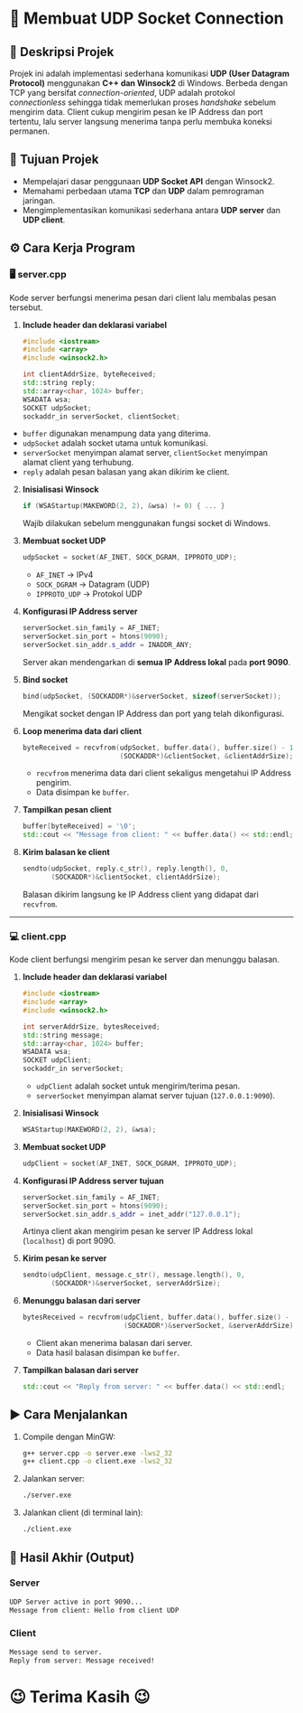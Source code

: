 # 📡 Membuat UDP Socket Connection

## 📃 Deskripsi Projek
Projek ini adalah implementasi sederhana komunikasi **UDP (User Datagram Protocol)** menggunakan **C++ dan Winsock2** di Windows. Berbeda dengan TCP yang bersifat *connection-oriented*, UDP adalah protokol *connectionless* sehingga tidak memerlukan proses *handshake* sebelum mengirim data. Client cukup mengirim pesan ke IP Address dan port tertentu, lalu server langsung menerima tanpa perlu membuka koneksi permanen.  

## 🎯 Tujuan Projek
- Mempelajari dasar penggunaan **UDP Socket API** dengan Winsock2.  
- Memahami perbedaan utama **TCP** dan **UDP** dalam pemrograman jaringan.  
- Mengimplementasikan komunikasi sederhana antara **UDP server** dan **UDP client**.  

## ⚙️ Cara Kerja Program

### 🖥️ server.cpp
Kode server berfungsi menerima pesan dari client lalu membalas pesan tersebut.  
1. **Include header dan deklarasi variabel**
   ```cpp
   #include <iostream>
   #include <array>
   #include <winsock2.h>
   ```
   
   ```cpp
   int clientAddrSize, byteReceived;
   std::string reply;
   std::array<char, 1024> buffer;
   WSADATA wsa;
   SOCKET udpSocket;
   sockaddr_in serverSocket, clientSocket;
   ```

* `buffer` digunakan menampung data yang diterima.
* `udpSocket` adalah socket utama untuk komunikasi.
* `serverSocket` menyimpan alamat server, `clientSocket` menyimpan alamat client yang terhubung.
* `reply` adalah pesan balasan yang akan dikirim ke client.

2. **Inisialisasi Winsock**

   ```cpp
   if (WSAStartup(MAKEWORD(2, 2), &wsa) != 0) { ... }
   ```

   Wajib dilakukan sebelum menggunakan fungsi socket di Windows.

3. **Membuat socket UDP**

   ```cpp
   udpSocket = socket(AF_INET, SOCK_DGRAM, IPPROTO_UDP);
   ```

   * `AF_INET` → IPv4
   * `SOCK_DGRAM` → Datagram (UDP)
   * `IPPROTO_UDP` → Protokol UDP

4. **Konfigurasi IP Address server**

   ```cpp
   serverSocket.sin_family = AF_INET;
   serverSocket.sin_port = htons(9090);
   serverSocket.sin_addr.s_addr = INADDR_ANY;
   ```

   Server akan mendengarkan di **semua IP Address lokal** pada **port 9090**.

5. **Bind socket**

   ```cpp
   bind(udpSocket, (SOCKADDR*)&serverSocket, sizeof(serverSocket));
   ```

   Mengikat socket dengan IP Address dan port yang telah dikonfigurasi.

6. **Loop menerima data dari client**

   ```cpp
   byteReceived = recvfrom(udpSocket, buffer.data(), buffer.size() - 1, 0,
                           (SOCKADDR*)&clientSocket, &clientAddrSize);
   ```

   * `recvfrom` menerima data dari client sekaligus mengetahui IP Address pengirim.
   * Data disimpan ke `buffer`.

7. **Tampilkan pesan client**

   ```cpp
   buffer[byteReceived] = '\0';
   std::cout << "Message from client: " << buffer.data() << std::endl;
   ```

8. **Kirim balasan ke client**

   ```cpp
   sendto(udpSocket, reply.c_str(), reply.length(), 0,
          (SOCKADDR*)&clientSocket, clientAddrSize);
   ```

   Balasan dikirim langsung ke IP Address client yang didapat dari `recvfrom`.

---

### 💻 client.cpp

Kode client berfungsi mengirim pesan ke server dan menunggu balasan.

1. **Include header dan deklarasi variabel**
   ```cpp
   #include <iostream>
   #include <array>
   #include <winsock2.h>
   ```

   ```cpp
   int serverAddrSize, bytesReceived;
   std::string message;
   std::array<char, 1024> buffer;
   WSADATA wsa;
   SOCKET udpClient;
   sockaddr_in serverSocket;
   ```

   * `udpClient` adalah socket untuk mengirim/terima pesan.
   * `serverSocket` menyimpan alamat server tujuan (`127.0.0.1:9090`).

2. **Inisialisasi Winsock**

   ```cpp
   WSAStartup(MAKEWORD(2, 2), &wsa);
   ```

3. **Membuat socket UDP**

   ```cpp
   udpClient = socket(AF_INET, SOCK_DGRAM, IPPROTO_UDP);
   ```

4. **Konfigurasi IP Address server tujuan**

   ```cpp
   serverSocket.sin_family = AF_INET;
   serverSocket.sin_port = htons(9090);
   serverSocket.sin_addr.s_addr = inet_addr("127.0.0.1");
   ```

   Artinya client akan mengirim pesan ke server IP Address lokal (`localhost`) di port 9090.

5. **Kirim pesan ke server**

   ```cpp
   sendto(udpClient, message.c_str(), message.length(), 0,
          (SOCKADDR*)&serverSocket, serverAddrSize);
   ```

6. **Menunggu balasan dari server**

   ```cpp
   bytesReceived = recvfrom(udpClient, buffer.data(), buffer.size() - 1, 0,
                            (SOCKADDR*)&serverSocket, &serverAddrSize);
   ```

   * Client akan menerima balasan dari server.
   * Data hasil balasan disimpan ke `buffer`.

7. **Tampilkan balasan dari server**

   ```cpp
   std::cout << "Reply from server: " << buffer.data() << std::endl;
   ```

## ▶️ Cara Menjalankan

1. Compile dengan MinGW:

   ```bash
   g++ server.cpp -o server.exe -lws2_32
   g++ client.cpp -o client.exe -lws2_32
   ```
2. Jalankan server:

   ```bash
   ./server.exe
   ```
3. Jalankan client (di terminal lain):

   ```bash
   ./client.exe
   ```

## 📝 Hasil Akhir (Output)

### Server

```bash
UDP Server active in port 9090...
Message from client: Hello from client UDP
```

### Client

```bash
Message send to server.
Reply from server: Message received!
```

# 😉 Terima Kasih 😉